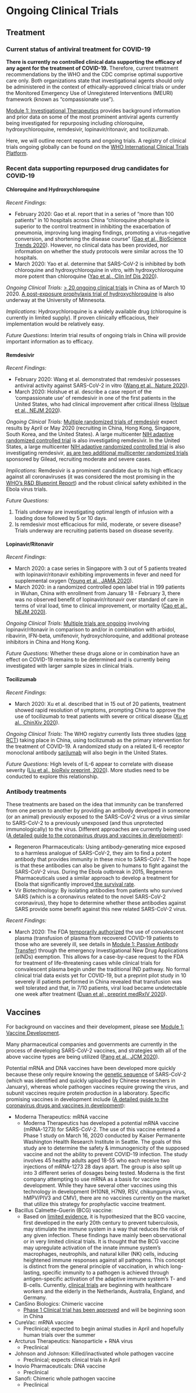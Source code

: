 # Ongoing Clinical Trials

## Treatment

### Current status of antiviral treatment for COVID-19

**There is currently no controlled clinical data supporting the efficacy of any agent for the treatment of COVID-19.** Therefore, current treatment recommendations by the WHO and the CDC comprise optimal supportive care only. Both organizations state that investigational agents should only be administered in the context of ethically-approved clinical trials or under the Monitored Emergency Use of Unregistered Interventions \(MEURI\) framework \(known as “compassionate use”\).

[Module 1: Investigational Therapeutics](https://futuremdvscovid.gitbook.io/covid19-curriculum/module-1-from-bench-to-bedside/investigational-therapeutics-and-vaccine-development) provides background information and prior data on some of the most prominent antiviral agents currently being investigated for repurposing including chloroquine, hydroxychloroquine, remdesivir, lopinavir/ritonavir, and tocilizumab.

Here, we will outline recent reports and ongoing trials. A registry of clinical trials ongoing globally can be found on the [WHO International Clinical Trials Platform](http://apps.who.int/trialsearch/AdvSearch.aspx?SearchTermStat=117&ReturnUrl=~%2fListBy.aspx%3fTypeListing%3d0).

### Recent data supporting repurposed drug candidates for COVID-19

#### **Chloroquine and Hydroxychloroquine**

_Recent Findings:_ 

* February 2020: Gao et al. report that in a series of “more than 100 patients” in 10 hospitals across China “chloroquine phosphate is superior to the control treatment in inhibiting the exacerbation of pneumonia, improving lung imaging findings, promoting a virus-negative conversion, and shortening the disease course” \([Gao et al., BioScience Trends 2020](https://www.jstage.jst.go.jp/article/bst/14/1/14_2020.01047/_article)\). However, no clinical data has been provided, nor information on whether the study protocols were similar across the 10 hospitals.
* March 2020: Yao et al. determine that SARS-CoV-2 is inhibited by both chloroquine and hydroxychloroquine in vitro, with hydroxychloroquine more potent than chloroquine \([Yao et al., Clin Inf Dis 2020](https://academic.oup.com/cid/advance-article/doi/10.1093/cid/ciaa237/5801998)\).

_Ongoing Clinical Trials:_ [&gt; 20 ongoing clinical trials](https://www.sciencedirect.com/science/article/pii/S0883944120303907) in China as of March 10 2020. [A post-exposure prophylaxis trial of hydroxychloroquine](https://clinicaltrials.gov/ct2/show/NCT04308668) is also underway at the University of Minnesota.

_Implications_: Hydroxychloroquine is a widely available drug \(chloroquine is currently in limited supply\). If proven clinically efficacious, their implementation would be relatively easy. 

_Future Questions_**:** Interim trial results of ongoing trials in China will provide important information as to efficacy.

#### **Remdesivir**

_Recent Findings:_

* February 2020: Wang et al. demonstrated that remdesivir possesses antiviral activity against SARS-CoV-2 in vitro \([Wang et al., Nature 2020](https://www.nature.com/articles/s41422-020-0282-0)\). 
* March 2020: Holshue et al. describe a case report of the ‘compassionate use’ of remdesivir in one of the first patients in the United States, who had clinical improvement after critical illness \([Holsue et al., NEJM 2020](https://www.nejm.org/doi/full/10.1056/NEJMoa2001191)\).

_Ongoing Clinical Trials:_ [Multiple randomized trials of remdesivir](https://clinicaltrials.gov/ct2/results?cond=covid+19&term=remdesivir&cntry=&state=&city=&dist=&Search=Search) expect results by April or May 2020 \(recruiting in China, Hong Kong, Singapore, South Korea, and the United States\). A large multicenter [NIH adaptive randomized controlled trial](https://clinicaltrials.gov/ct2/show/NCT04280705?cond=adaptive+trial+COVID-19&draw=2&rank=1) is also investigating remdesivir. In the United States, a large multicenter [NIH adaptive randomized controlled trial](https://clinicaltrials.gov/ct2/show/NCT04280705?cond=adaptive+trial+COVID-19&draw=2&rank=1) is also investigating remdesivir,  [as are two additional multicenter randomized trials](https://clinicaltrials.gov/ct2/results?cond=COVID-19&term=remdesivir&cntry=US&state=&city=&dist=&Search=Search) sponsored by Gilead, recruiting moderate and severe cases.

_Implications_: Remdesivir is a prominent candidate due to its high efficacy against all coronaviruses \(it was considered the most promising in the [WHO’s R&D Blueprint Report](https://apps.who.int/iris/bitstream/handle/10665/330680/WHO-HEO-RDBlueprint%28nCoV%29-2020.1-eng.pdf?ua=1)\) and the robust clinical safety exhibited in the Ebola virus trials.

_Future Questions:_

1. Trials underway are investigating optimal length of infusion with a loading dose followed by 5 or 10 days. 
2. Is remdesivir most efficacious for mild, moderate, or severe disease? Trials underway are recruiting patients based on disease severity. 

#### **Lopinavir/Ritonavir** 

_Recent Findings:_ 

* March 2020: a case series in Singapore with 3 out of 5 patients treated with lopinavir/ritonavir exhibiting improvements in fever and need for supplemental oxygen \([Young et al., JAMA 2020](https://jamanetwork.com/journals/jama/fullarticle/2762688)\). 
* March 2020: in a randomized controlled open label trial in 199 patients in Wuhan, China with enrollment from January 18 - February 3, there was no observed benefit of lopinavir/ritonavir over standard of care in terms of viral load, time to clinical improvement, or mortality \([Cao et al., NEJM 2020\)](https://www.nejm.org/doi/full/10.1056/NEJMoa2001282?fbclid=IwAR1Ikh2t3S1hThz7d8FZQqHY0wdXYlKZWe96w5UZuebbdWPZ__6lSoGy7K8).

_Ongoing Clinical Trials:_ [Multiple trials are ongoing](https://clinicaltrials.gov/ct2/results?cond=Coronavirus&term=lopinavir&cntry=&state=&city=&dist=) involving lopinavir/ritonavir in comparison to and/or in combination with arbidol, ribavirin, IFN-beta, umifenovir, hydroxychloroquine, and additional protease inhibitors in China and Hong Kong.

_Future Questions:_ Whether these drugs alone or in combination have an effect on COVID-19 remains to be determined and is currently being investigated with larger sample sizes in clinical trials.

#### **Tocilizumab**

_Recent Findings:_

* March 2020: Xu et al. described that in 15 out of 20 patients, treatment showed rapid resolution of symptoms, prompting China to approve the use of tocilizumab to treat patients with severe or critical disease \([Xu et al., ChinXiv 2020](http://www.chinaxiv.org/abs/202003.00026)\).

_Ongoing Clinical Trials_: The WHO registry currently lists three studies \([one RCT](http://www.chictr.org.cn/showprojen.aspx?proj=49409)\) taking place in China, using tocilizumab as the primary intervention for the treatment of COVID-19. A randomized study on a related IL-6 receptor monoclonal antibody [sarilumab](https://www.the-rheumatologist.org/article/sanofi-regeneron-begin-testing-arthritis-drug-as-coronavirus-treatment/) will also begin in the United States.

_Future Questions:_ High levels of IL-6 appear to correlate with disease severity \([Liu et al., bioRxiv preprint, 2020](https://www.medrxiv.org/content/10.1101/2020.03.01.20029769v2)\). More studies need to be conducted to explore this relationship.

### Antibody treatments

These treatments are based on the idea that immunity can be transferred from one person to another by providing an antibody developed in someone \(or an animal\) previously exposed to the SARS-CoV-2 virus or a virus similar to SARS-CoV-2 to a previously unexposed \(and thus unprotected immunologically\) to the virus. Different approaches are currently being used \([A detailed guide to the coronavirus drugs and vaccines in development](https://www.statnews.com/2020/03/02/coronavirus-drugs-and-vaccines-in-development/)\):

* Regeneron Pharmaceuticals: Using antibody-generating mice exposed to a harmless analogue of SARS-CoV-2, they aim to find a potent antibody that provides immunity in these mice to SARS-CoV-2. The hope is that these antibodies can also be given to humans to fight against the SARS-CoV-2 virus. During the Ebola outbreak in 2015, Regeneron Pharmaceuticals used a similar approach to develop a treatment for Ebola that significantly improved[ the survival rate](https://www.nejm.org/doi/full/10.1056/NEJMoa1910993). 
* Vir Biotechnology: By isolating antibodies from patients who survived SARS \(which is a coronavirus related to the novel SARS-CoV-2 coronavirus\), they hope to determine whether these antibodies against SARS provide some benefit against this new related SARS-CoV-2 virus.

_Recent Findings:_ 

* March 2020: The FDA [temporarily authorized](https://www.fda.gov/vaccines-blood-biologics/investigational-new-drug-ind-or-device-exemption-ide-process-cber/investigational-covid-19-convalescent-plasma-emergency-inds) the use of convalescent plasma \(transfusion of plasma from recovered COVID-19 patients to those who are severely ill, see details in [Module 1: Passive Antibody Transfer](https://futuremdvscovid.gitbook.io/covid19-curriculum/module-1-from-bench-to-bedside/investigational-therapeutics-and-vaccine-development#passive-antibody-transfer)\) through the emergency Investigational New Drug Applications \(eINDs\) exemption. This allows for a case-by-case request to the FDA for treatment of life-threatening cases while clinical trials for convalescent plasma begin under the traditional IND pathway. No formal clinical trial data exists yet for COVID-19, but a preprint pilot study in 10 severely ill patients performed in China revealed that transfusion was well tolerated and that, in 7/10 patients, viral load became undetectable one week after treatment \([Duan et al;, preprint medRxIV 2020](https://www.medrxiv.org/content/10.1101/2020.03.16.20036145v1)\).

## Vaccines

For background on vaccines and their development, please see [Module 1: Vaccine Development](https://futuremdvscovid.gitbook.io/covid19-curriculum/module-1-from-bench-to-bedside/investigational-therapeutics-and-vaccine-development#vaccine-development).

Many pharmaceutical companies and governments are currently in the process of developing SARS-CoV-2 vaccines, and strategies with all of the above vaccine types are being utilized \([Pang et al., JCM 2020](https://www.mdpi.com/2077-0383/9/3/623/htm)\).

Potential mRNA and DNA vaccines have been developed more quickly because these only require knowing the [genetic sequence](https://www.ncbi.nlm.nih.gov/genbank/sars-cov-2-seqs/#nucleotide-sequences) of SARS-CoV-2 \(which was identified and quickly uploaded by Chinese researchers in January\), whereas whole pathogen vaccines require growing the virus, and subunit vaccines require protein production in a laboratory. Specific promising vaccines in development include \([A detailed guide to the coronavirus drugs and vaccines in development](https://www.statnews.com/2020/03/02/coronavirus-drugs-and-vaccines-in-development/)\):

* Moderna Therapeutics: mRNA vaccine
  * Moderna Therapeutics has developed a potential mRNA vaccine \(mRNA-1273\) for SARS-CoV-2. The use of this vaccine entered a Phase 1 study on March 16, 2020 conducted by Kaiser Permanente Washington Health Research Institute in Seattle. The goals of this study are to determine the safety & immunogenicity of the supposed vaccine and not the ability to prevent COVID-19 infection. The study involves 45 healthy adults aged 18-55 who each receive two injections of mRNA-1273 28 days apart. The group is also split up into 3 different series of dosages being tested. Moderna is the first company attempting to use mRNA as a basis for vaccine development. While they have several other vaccines using this technology in development \(H10N8, H7N9, RSV, chikungunya virus, hMPV/PIV3 and CMV\), there are no vaccines currently on the market that utilize this strategy for prophylactic vaccine treatment.
* Bacillus Calmette-Guerin \(BCG\) vaccine:
  * Based on [limited evidence](https://www.bmj.com/content/355/bmj.i5170), it is hypothesized that the BCG vaccine, first developed in the early 20th century to prevent tuberculosis, may stimulate the immune system in a way that reduces the risk of any given infection. These findings have mainly been observational or in very limited clinical trials. It is thought that the BCG vaccine may upregulate activation of the innate immune system’s macrophages, neutrophils, and natural killer \(NK\) cells, inducing heightened immune responses against all pathogens. This concept is distinct from the general principle of vaccination, in which long-lasting, specific immunity to a pathogen is achieved through antigen-specific activation of the adaptive immune system’s T- and B-cells. Currently, [clinical trials](https://www.sciencemag.org/news/2020/03/can-century-old-tb-vaccine-steel-immune-system-against-new-coronavirus) are beginning with healthcare workers and the elderly in the Netherlands, Australia, England, and Germany.
* CanSino Biologics: Chimeric vaccine
  * [Phase 1 Clinical trial has been approved](http://www.cansinotech.com/homes/article/show/56/153.html) and will be beginning soon in China
* CureVac: mRNA vaccine
  * Preclinical; expected to begin animal studies in April and hopefully human trials over the summer
* Arcturus Therapeutics: Nanoparticle + RNA virus
  * Preclinical
* Johnson and Johnson: Killed/inactivated whole pathogen vaccine
  * Preclinical; expects clinical trials in April
* Inovio Pharmaceuticals: DNA vaccine
  * Preclinical
* Sanofi: Chimeric whole pathogen vaccine
  * Preclinical

